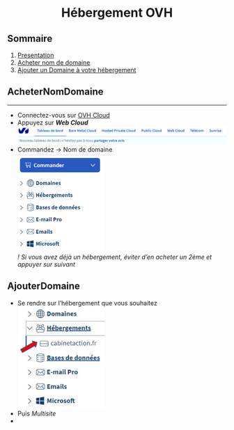 # <p align="center">Hébergement OVH</p>
## Sommaire
1. [Presentation](#presentation)
2. [Acheter nom de domaine](#AcheterNomDomaine)
3. [Ajouter un Domaine à votre hébergement](#AjouterDomaine)

## AcheterNomDomaine
***
* Connectez-vous sur <a href ="https://www.ovh.com/auth/?action=gotomanager&from=https://www.ovh.com/fr/&ovhSubsidiary=fr">OVH Cloud</a>
* Appuyez sur ***Web Cloud*** 
![nav-menu](imageOVH/image1.png)
* Commandez -> Nom de domaine<br>
<img src="imageOVH/commander.png" width="200"/><br>
*! Si vous avez déjà un hébergement, éviter d’en acheter un 2ème et appuyer sur suivant​*

## AjouterDomaine
* Se rendre sur l’hébergement que vous souhaitez​
<img src="imageOVH/heberge.png" width="200"/><br>
* Puis *Multisite*
* 
